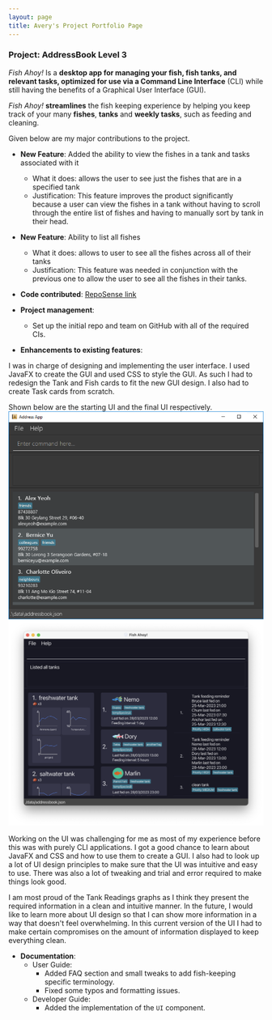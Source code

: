 ```yaml
---
layout: page
title: Avery's Project Portfolio Page
---
```


### Project: AddressBook Level 3

*Fish Ahoy!* Is a **desktop app for managing your fish, fish tanks, and relevant tasks, optimized for use via a Command
Line Interface** (CLI) while still having the benefits of a Graphical User Interface (GUI). <br>

*Fish Ahoy!* **streamlines** the fish keeping experience by helping you keep track of your many **fishes**, **tanks** and
**weekly tasks**, such as feeding and cleaning.

Given below are my major contributions to the project.

* **New Feature**: Added the ability to view the fishes in a tank and tasks associated with it
  * What it does: allows the user to see just the fishes that are in a specified tank
  * Justification: This feature improves the product significantly because a user can view the fishes in a tank without having to scroll through the entire list of fishes and having to manually sort by tank in their head.


* **New Feature**: Ability to list all fishes
  * What it does: allows to user to see all the fishes across all of their tanks
  * Justification: This feature was needed in conjunction with the previous one to allow the user to see all the fishes in their tanks.


* **Code contributed**: [RepoSense link](https://nus-cs2103-ay2223s2.github.io/tp-dashboard/?search=diamondroxxx&sort=groupTitle%20dsc&sortWithin=title&since=2023-02-17&timeframe=commit&mergegroup=&groupSelect=groupByRepos&breakdown=false)


* **Project management**:
  * Set up the initial repo and team on GitHub with all of the required CIs.


* **Enhancements to existing features**:

I was in charge of designing and implementing the user interface. I used JavaFX to create the GUI and used CSS to style the GUI. 
As such I had to redesign the Tank and Fish cards to fit the new GUI design. I also had to create Task cards from scratch. 

Shown below are the starting UI and the final UI respectively.
![Old UI](../images/diamondroxxxPPPoldUi.png)
![New UI](../images/Ui.png)

Working on the UI was challenging for me as most of my experience before this was with purely CLI applications.
I got a good chance to learn about JavaFX and CSS and how to use them to create a GUI. I also had to look up a lot of
UI design principles to make sure that the UI was intuitive and easy to use. There was also a lot of tweaking and trial and error required to make things look good.

I am most proud of the Tank Readings graphs as I think they present the required information in a clean and intuitive manner.
In the future, I would like to learn more about UI design so that I can show more information in a way that doesn't feel overwhelming.
In this current version of the UI I had to make certain compromises on the amount of information displayed to keep everything clean.


* **Documentation**:
  * User Guide:
    * Added FAQ section and small tweaks to add fish-keeping specific terminology.
    * Fixed some typos and formatting issues.
  * Developer Guide:
    * Added the implementation of the `UI` component.
    